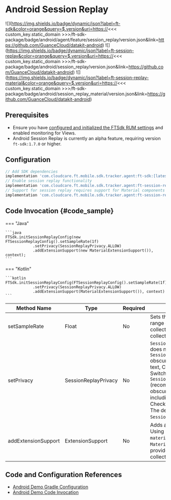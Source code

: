 # Android Session Replay

![](https://img.shields.io/badge/dynamic/json?label=ft-sdk&color=orange&query=$.version&uri=https://<<< custom_key.static_domain >>>/ft-sdk-package/badge/android/agent/feature/session_replay/version.json&link=https://github.com/GuanceCloud/datakit-android) ![](https://img.shields.io/badge/dynamic/json?label=ft-session-replay&color=orange&query=$.version&uri=https://<<< custom_key.static_domain >>>/ft-sdk-package/badge/android/session_replay/version.json&link=https://github.com/GuanceCloud/datakit-android) ![](https://img.shields.io/badge/dynamic/json?label=ft-session-replay-material&color=orange&query=$.version&uri=https://<<< custom_key.static_domain >>>/ft-sdk-package/badge/android/session_replay_material/version.json&link=https://github.com/GuanceCloud/datakit-android)

## Prerequisites
* Ensure you have [configured and initialized the FTSdk RUM settings](../../../android/app-access.md) and enabled monitoring for Views.
* Android Session Replay is currently an alpha feature, requiring version `ft-sdk:1.7.0` or higher.

## Configuration

```gradle
// Add SDK dependencies
implementation 'com.cloudcare.ft.mobile.sdk.tracker.agent:ft-sdk:[latest_version]'
// Enable session replay functionality
implementation 'com.cloudcare.ft.mobile.sdk.tracker.agent:ft-session-replay:[latest_version]'
// Support for session replay requires support for Material components
implementation 'com.cloudcare.ft.mobile.sdk.tracker.agent:ft-session-replay-material:[latest_version]'
```

## Code Invocation {#code_sample}

=== "Java"

    ```java
    FTSdk.initSessionReplayConfig(new FTSessionReplayConfig().setSampleRate(1f)
                .setPrivacy(SessionReplayPrivacy.ALLOW)
                .addExtensionSupport(new MaterialExtensionSupport()), context);
    ```

=== "Kotlin"

    ```kotlin
    FTSdk.initSessionReplayConfig(FTSessionReplayConfig().setSampleRate(1f)
                .setPrivacy(SessionReplayPrivacy.ALLOW)
                .addExtensionSupport(MaterialExtensionSupport()), context)
    ```

| **Method Name** | **Type** | **Required** | **Description** |
| --- | --- | --- | --- |
| setSampleRate | Float | No | Sets the sampling rate, with a range of [0,1]. 0 means no collection, 1 means full collection. The default value is 1. |
| setPrivacy | SessionReplayPrivacy | No | `SessionReplayPrivacy.ALLOW` does not obscure private data; `SessionReplayPrivacy.MASK` obscures private data, including text, CheckBox, RadioButton, Switch; `SessionReplayPrivacy.USER_INPUT` (recommended) partially obscures user input data, including text in input fields, CheckBox, RadioButton, Switch. The default is `SessionReplayPrivacy.MASK`. |
| addExtensionSupport | ExtensionSupport | No | Adds additional custom support. Using `ft-session-replay-material` allows using `MaterialExtensionSupport` to provide extra support for collecting Material components. |

## Code and Configuration References
 * [Android Demo Gradle Configuration](https://github.com/GuanceDemo/guance-app-demo/blob/session_replay/src/android/demo/app/build.gradle#L159)
 * [Android Demo Code Invocation](https://github.com/GuanceDemo/guance-app-demo/blob/session_replay/src/android/demo/app/src/main/java/com/cloudcare/ft/mobile/sdk/demo/DemoApplication.kt#L90)